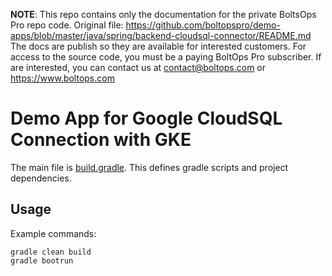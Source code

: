 <!-- note marker start -->
**NOTE**: This repo contains only the documentation for the private BoltsOps Pro repo code.
Original file: https://github.com/boltopspro/demo-apps/blob/master/java/spring/backend-cloudsql-connector/README.md
The docs are publish so they are available for interested customers.
For access to the source code, you must be a paying BoltOps Pro subscriber.
If are interested, you can contact us at contact@boltops.com or https://www.boltops.com

<!-- note marker end -->

# Demo App for Google CloudSQL Connection with GKE

The main file is [build.gradle](build.gradle]). This defines gradle scripts and project dependencies.

## Usage

Example commands:

    gradle clean build
    gradle bootrun
